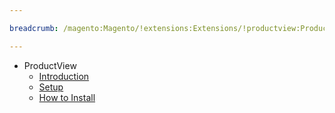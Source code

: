 ```yaml
---

breadcrumb: /magento:Magento/!extensions:Extensions/!productview:ProductView

---
```


* ProductView
    * [Introduction](INDEX.md)
    * [Setup](INDEX.md#setup)
    * [How to Install](INDEX.md#how-to-install)